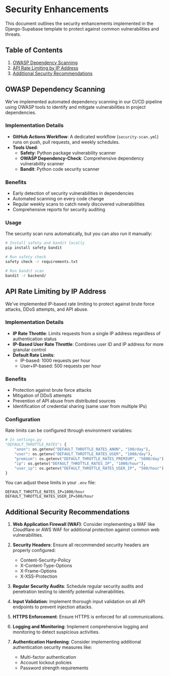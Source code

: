 # Security Enhancements

This document outlines the security enhancements implemented in the Django-Supabase template to protect against common vulnerabilities and threats.

## Table of Contents

1. [OWASP Dependency Scanning](#owasp-dependency-scanning)
2. [API Rate Limiting by IP Address](#api-rate-limiting-by-ip-address)
3. [Additional Security Recommendations](#additional-security-recommendations)

## OWASP Dependency Scanning

We've implemented automated dependency scanning in our CI/CD pipeline using OWASP tools to identify and mitigate vulnerabilities in project dependencies.

### Implementation Details

- **GitHub Actions Workflow**: A dedicated workflow (`security-scan.yml`) runs on push, pull requests, and weekly schedules.
- **Tools Used**:
  - **Safety**: Python package vulnerability scanner
  - **OWASP Dependency-Check**: Comprehensive dependency vulnerability scanner
  - **Bandit**: Python code security scanner

### Benefits

- Early detection of security vulnerabilities in dependencies
- Automated scanning on every code change
- Regular weekly scans to catch newly discovered vulnerabilities
- Comprehensive reports for security auditing

### Usage

The security scan runs automatically, but you can also run it manually:

```bash
# Install safety and bandit locally
pip install safety bandit

# Run safety check
safety check -r requirements.txt

# Run bandit scan
bandit -r backend/
```

## API Rate Limiting by IP Address

We've implemented IP-based rate limiting to protect against brute force attacks, DDoS attempts, and API abuse.

### Implementation Details

- **IP Rate Throttle**: Limits requests from a single IP address regardless of authentication status
- **IP-Based User Rate Throttle**: Combines user ID and IP address for more granular control
- **Default Rate Limits**:
  - IP-based: 1000 requests per hour
  - User+IP-based: 500 requests per hour

### Benefits

- Protection against brute force attacks
- Mitigation of DDoS attempts
- Prevention of API abuse from distributed sources
- Identification of credential sharing (same user from multiple IPs)

### Configuration

Rate limits can be configured through environment variables:

```python
# In settings.py
"DEFAULT_THROTTLE_RATES": {
    "anon": os.getenv("DEFAULT_THROTTLE_RATES_ANON", "100/day"),
    "user": os.getenv("DEFAULT_THROTTLE_RATES_USER", "1000/day"),
    "premium": os.getenv("DEFAULT_THROTTLE_RATES_PREMIUM", "5000/day"),
    "ip": os.getenv("DEFAULT_THROTTLE_RATES_IP", "1000/hour"),
    "user_ip": os.getenv("DEFAULT_THROTTLE_RATES_USER_IP", "500/hour"),
}
```

You can adjust these limits in your `.env` file:

```
DEFAULT_THROTTLE_RATES_IP=1000/hour
DEFAULT_THROTTLE_RATES_USER_IP=500/hour
```

## Additional Security Recommendations

1. **Web Application Firewall (WAF)**: Consider implementing a WAF like Cloudflare or AWS WAF for additional protection against common web vulnerabilities.

2. **Security Headers**: Ensure all recommended security headers are properly configured:
   - Content-Security-Policy
   - X-Content-Type-Options
   - X-Frame-Options
   - X-XSS-Protection

3. **Regular Security Audits**: Schedule regular security audits and penetration testing to identify potential vulnerabilities.

4. **Input Validation**: Implement thorough input validation on all API endpoints to prevent injection attacks.

5. **HTTPS Enforcement**: Ensure HTTPS is enforced for all communications.

6. **Logging and Monitoring**: Implement comprehensive logging and monitoring to detect suspicious activities.

7. **Authentication Hardening**: Consider implementing additional authentication security measures like:
   - Multi-factor authentication
   - Account lockout policies
   - Password strength requirements
